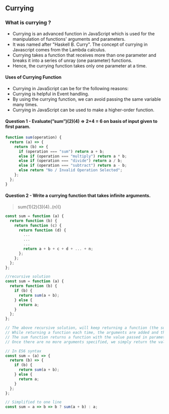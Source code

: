 ## Currying

### What is currying ?
* Currying is an advanced function in JavaScript which is used for the manipulation of functions' arguments and parameters.
* It was named after "Haskell B. Curry". The concept of currying in Javascript comes from the Lambda calculus.
* Currying takes a function that receives more than one parameter and breaks it into a series of unray (one parameter) functions.
* Hence, the currying function takes only one parameter at a time.

#### Uses of Currying Function
* Currying in JavaScript can be for the following reasons:
* Currying is helpful in Event handling.
* By using the currying function, we can avoid passing the same variable many times.
* Currying in JavaScript can be used to make a higher-order function.


#### Question 1 - Evaluate(”sum”)(2)(4) ⇒ 2+4 = 6 on basis of input given to first param.

```js
function sum(operation) {
  return (a) => {
    return (b) => {
      if (operation === "sum") return a + b;
      else if (operation === "multiply") return a * b;
      else if (operation === "divide") return a / b;
      else if (operation === "subtract") return a - b;
      else return "No / Invalid Operation Selected";
    };
  };
}
```

#### Question 2 - Write a currying function that takes infinite arguments.

> sum(1)(2)(3)(4)..(n)()

```js
const sum = function (a) {
  return function (b) {
    return function (c) {
      return function (d) {
        ...
        ...
        ...
        return a + b + c + d + ... + n;
      };
    };
  };
};

//recursive solution
const sum = function (a) {
  return function (b) {
    if (b) {
      return sum(a + b);
    } else {
      return a;
    }
  };
};

// The above recursive solution, will keep returning a function (the sum function in above case, until arguments are provided)
// While returning a function each time, the arguments are added and the sum function gets called
// The sum function returns a function with the value passed in parameter 'a' stored in lexical scope or through the closure concept
// Once there are no more arguments specified, we simply return the value of 'a' which is the added total result

// In ES6 syntax
const sum = (a) => {
  return (b) => {
    if (b) {
      return sum(a + b);
    } else {
      return a;
    }
  };
};

// Simplified to one line
const sum = a => b => b ? sum(a + b) : a;
```
